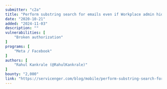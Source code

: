 ```yaml
---
submitter: "c2a"
title: "Perform substring search for emails even if Workplace admin hides email profile field."
date: "2020-10-21"
added: "2024-11-03"
description: ""
vulnerabilities: [
    "Broken authorization"
]
programs: [
    "Meta / Facebook"
]
authors: [
    "Rahul Kankrale (@RahulKankrale)"
]
bounty: "2,000"
link: "https://servicenger.com/blog/mobile/perform-substring-search-for-emails-even-if-workplace-admin-hides-email-profile-field/"
---
```




